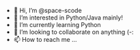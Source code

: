 - 👋 Hi, I’m @space-scode
- 👀 I’m interested in Python/Java mainly!
- 🌱 I’m currently learning Python
- 💞️ I’m looking to collaborate on anything (-:
- 📫 How to reach me ...

<!---
space-scode/space-scode is a ✨ special ✨ repository because its `README.md` (this file) appears on your GitHub profile.
You can click the Preview link to take a look at your changes.
--->

